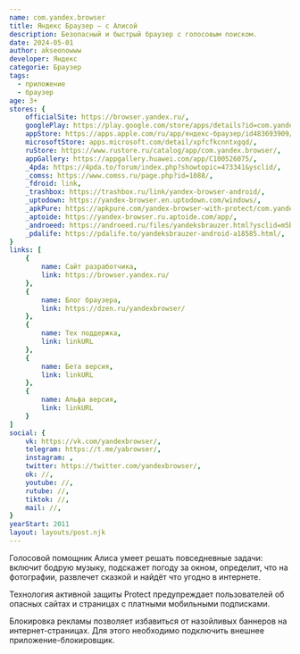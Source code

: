 ```yaml
---
name: com.yandex.browser
title: Яндекс Браузер — с Алисой
description: Безопасный и быстрый браузер с голосовым поиском.
date: 2024-05-01
author: akseonowww
developer: Яндекс
categorie: Браузер
tags:
  - приложение 
  - браузер
age: 3+
stores: {
	officialSite: https://browser.yandex.ru/,
	googlePlay: https://play.google.com/store/apps/details?id=com.yandex.browser/,
	appStore: https://apps.apple.com/ru/app/яндекс-браузер/id483693909/,
	microsoftStore: apps.microsoft.com/detail/xpfcfkcnntxgqd/,
	ruStore: https://www.rustore.ru/catalog/app/com.yandex.browser/,
	appGallery: https://appgallery.huawei.com/app/C100526075/,
	_4pda: https://4pda.to/forum/index.php?showtopic=473341&ysclid/,
	_comss: https://www.comss.ru/page.php?id=1088/,
	_fdroid: link,
	_trashbox: https://trashbox.ru/link/yandex-browser-android/,
	_uptodown: https://yandex-browser.en.uptodown.com/windows/,
	_apkPure: https://apkpure.com/yandex-browser-with-protect/com.yandex.browser/	,
	_aptoide: https://yandex-browser.ru.aptoide.com/app/,
	_androeed: https://androeed.ru/files/yandeksbrauzer.html?ysclid=m5be8uhbqj608825155/,
	_pdalife: https://pdalife.to/yandeksbrauzer-android-a18585.html/,
}
links: [
	{
		name: Сайт разработчика,
		link: https://browser.yandex.ru/
	},
	{
		name: Блог браузера,
		link: https://dzen.ru/yandexbrowser/
	},
	{
		name: Тех поддержка,
		link: linkURL
	},
	{
		name: Бета версия,
		link: linkURL
	},
	{
		name: Альфа версия,
		link: linkURL
	}
]
social: {
	vk: https://vk.com/yandexbrowser/,
	telegram: https://t.me/yabrowser/,
	instagram: ,
	twitter: https://twitter.com/yandexbrowser/,
	ok: //,
	youtube: //,
	rutube: //,
	tiktok: //,
	mail: //,
}
yearStart: 2011
layout: layouts/post.njk
---
```

Голосовой помощник Алиса умеет решать повседневные задачи: включит бодрую музыку, подскажет погоду за окном, определит, что на фотографии, развлечет сказкой и найдёт что угодно в интернете. 

Технология активной защиты Protect предупреждает пользователей об опасных сайтах и страницах с платными мобильными подписками. 

Блокировка рекламы позволяет избавиться от назойливых баннеров на интернет-страницах. Для этого необходимо подключить внешнее приложение-блокировщик. 
